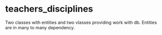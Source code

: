 # teachers_disciplines
Two classes with entities and two vlasses providing work with db. Entities are in many to many dependency.
